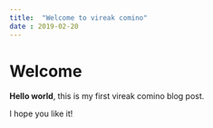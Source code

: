 ```yaml
---
title:  "Welcome to vireak comino"
date : 2019-02-20
---
```


# Welcome

**Hello world**, this is my first vireak comino blog post.

I hope you like it!
